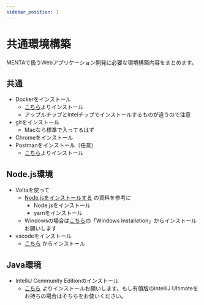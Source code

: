 ```yaml
---
sidebar_position: 1
---
```


# 共通環境構築

MENTAで扱うWebアプリケーション開発に必要な環境構築内容をまとめます。

## 共通

- Dockerをインストール
    - [こちら](https://www.docker.com/ja-jp/get-started/)よりインストール
    - アップルチップとIntelチップでインストールするものが違うので注意
- gitをインストール
    - Macなら標準で入ってるはず
- Chromeをインストール
- Postmanをインストール（任意）
    - [こちら](https://www.postman.com/)よりインストール

## Node.js環境

- Voltaを使って
    - [Node.jsをインストールする](/docs/settings/install-nodejs.md) の資料を参考に
        - Node.jsをインストール
        - yarnをインストール
    - Windowsの場合は[こちら](https://docs.volta.sh/guide/getting-started)の「Windows Installation」からインストールお願いします
- vscodeをインストール
    - [こちら](https://code.visualstudio.com/) からインストール


## Java環境

- IntelliJ Community Editionのインストール
    - [こちら](https://www.jetbrains.com/ja-jp/idea/download/?section=mac) よりインストールお願いします。もし有償版のIntelliJ Ultimateをお持ちの場合はそちらをお使いください。